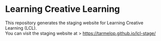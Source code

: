 # Learning Creative Learning

This repository generates the staging website for Learning Creative Learning (LCL). 
<br> You can visit the staging website at > https://tarmelop.github.io/lcl-stage/
